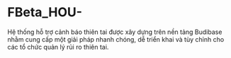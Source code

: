 # FBeta_HOU-
Hệ thống hỗ trợ cảnh báo thiên tai được xây dựng trên nền tảng Budibase nhằm cung cấp một giải pháp nhanh chóng, dễ triển khai và tùy chỉnh cho các tổ chức quản lý rủi ro thiên tai.
